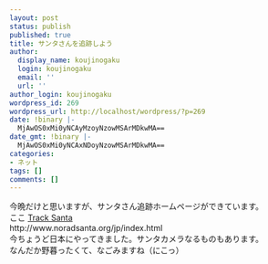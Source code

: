 ```yaml
---
layout: post
status: publish
published: true
title: サンタさんを追跡しよう
author:
  display_name: koujinogaku
  login: koujinogaku
  email: ''
  url: ''
author_login: koujinogaku
wordpress_id: 269
wordpress_url: http://localhost/wordpress/?p=269
date: !binary |-
  MjAwOS0xMi0yNCAyMzoyNzowMSArMDkwMA==
date_gmt: !binary |-
  MjAwOS0xMi0yNCAxNDoyNzowMSArMDkwMA==
categories:
- ネット
tags: []
comments: []
---
```

<p>今晩だけと思いますが、サンタさん追跡ホームページができています。<br />
ここ <a href="http://www.noradsanta.org/jp/index.html" target="_blank" title="Track Santa">Track Santa</a><br />
http://www.noradsanta.org/jp/index.html<br />
今ちょうど日本にやってきました。サンタカメラなるものもあります。<br />
なんだか野暮ったくて、なごみますね（にこっ）<br />
<object width="425" height="344"><param name="movie" value="http://www.youtube.com/v/2glDnqVDiiA&color1=0xb1b1b1&color2=0xcfcfcf&hl=en_US&feature=player_embedded&fs=1"></param><param name="allowFullScreen" value="true"></param><param name="allowScriptAccess" value="always"></param><embed src="http://www.youtube.com/v/2glDnqVDiiA&color1=0xb1b1b1&color2=0xcfcfcf&hl=en_US&feature=player_embedded&fs=1" type="application/x-shockwave-flash" allowfullscreen="true" allowScriptAccess="always" width="425" height="344"></embed></object></p>

